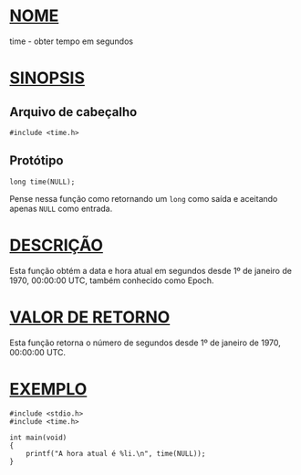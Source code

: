 # [NOME](#nome)

time - obter tempo em segundos

# [SINOPSIS](#sinopsis)

## Arquivo de cabeçalho

    #include <time.h>

## Protótipo

    long time(NULL);

Pense nessa função como retornando um `long` como saída e aceitando apenas `NULL` como entrada.

# [DESCRIÇÃO](#descrição)

Esta função obtém a data e hora atual em segundos desde 1º de janeiro de 1970, 00:00:00 UTC, também conhecido como Epoch.

# [VALOR DE RETORNO](#valor-de-retorno)

Esta função retorna o número de segundos desde 1º de janeiro de 1970, 00:00:00 UTC.

# [EXEMPLO](#exemplo)

    #include <stdio.h>
    #include <time.h>

    int main(void)
    {
        printf("A hora atual é %li.\n", time(NULL));
    }
